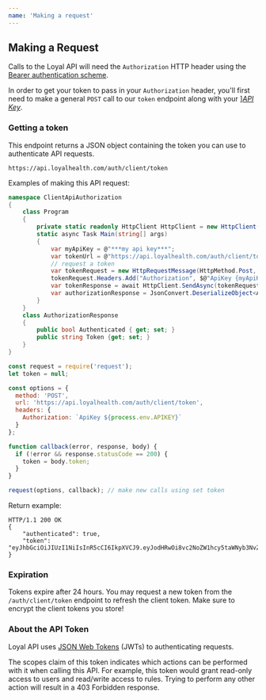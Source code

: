 ```yaml
---
name: 'Making a request'
---
```


## Making a Request

Calls to the Loyal API will need the `Authorization` HTTP header using the [Bearer authentication scheme](https://tools.ietf.org/html/draft-ietf-oauth-v2-bearer-20#section-2.1).

In order to get your token to pass in your `Authorization` header, you'll first need to make a general `POST` call to our `token` endpoint along with your ][*API Key*](/basics/developer-guide#how-do-i-get-an-api-key).

### Getting a token

This endpoint returns a JSON object containing the token you can use to authenticate API requests.

`https://api.loyalhealth.com/auth/client/token`

Examples of making this API request:

```csharp
namespace ClientApiAuthorization
{
    class Program
    {
        private static readonly HttpClient HttpClient = new HttpClient();
        static async Task Main(string[] args)
        {
            var myApiKey = @"***my api key***";
            var tokenUrl = @"https://api.loyalhealth.com/auth/client/token";
            // request a token
            var tokenRequest = new HttpRequestMessage(HttpMethod.Post, tokenUrl);
            tokenRequest.Headers.Add("Authorization", $@"ApiKey {myApiKey}");
            var tokenResponse = await HttpClient.SendAsync(tokenRequest);
            var authorizationResponse = JsonConvert.DeserializeObject<AuthorizationResponse>(await tokenResponse.Content.ReadAsStringAsync());
        }
    }
    class AuthorizationResponse
    {
        public bool Authenticated { get; set; }
        public string Token {get; set; }
    }
}
```

```javascript
const request = require('request');
let token = null;

const options = {
  method: 'POST',
  url: 'https://api.loyalhealth.com/auth/client/token',
  headers: {
    Authorization: `ApiKey ${process.env.APIKEY}`
  }
};

function callback(error, response, body) {
  if (!error && response.statusCode == 200) {
    token = body.token;
  }
}

request(options, callback); // make new calls using set token
```

Return example:

```http
HTTP/1.1 200 OK
{
    "authenticated": true,
    "token": "eyJhbGciOiJIUzI1NiIsInR5cCI6IkpXVCJ9.eyJodHRwOi8vc2NoZW1hcy5taWNyb3NvZnQuY29tL3dzLzIwMDgvMDYvaWRlbnRpdHkvY2xhaW1zL3JvbGUiOiJMb3lhbEFwaUNsaWVudEFjY2VzcyIsImh0dHA6Ly9zY2hlbWFzLnhtbHNvYXAub3JnL3dzLzIwMDUvMDUvaWRlbnRpdHkvY2xhaW1zL25hbWUiOiJQaWVkbW9udCBIZWFsdGNhcmUiLCJDbGllbnRJZCI6IjcxNGRmNDA2LTg4MDItNDc5Zi1hOTZiLWY0ZTM2MmViYWI3MCIsImV4cCI6MTUzMDIxMjAzMCwiaXNzIjoibG95YWxoZWFsdGguY29tIiwiYXVkIjoibG95YWxoZWFsdGguY29tIn0.nt0JreFFPWOV6Ns1EI0ExWbNBQ_IFW9LzrufibsnbEw"
}
```

### Expiration

Tokens expire after 24 hours. You may request a new token from the `/auth/client/token` endpoint to refresh the client token. Make sure to encrypt the client tokens you store!


### About the API Token

Loyal API uses [JSON Web Tokens](https://jwt.io/introduction/) (JWTs) to authenticating requests.

The scopes claim of this token indicates which actions can be performed with it when calling this API. For example, this token would grant read-only access to users and read/write access to rules. Trying to perform any other action will result in a 403 Forbidden response.
